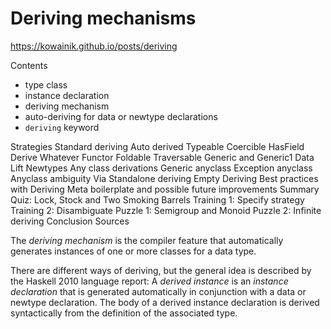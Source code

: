 # Deriving mechanisms

https://kowainik.github.io/posts/deriving

Contents
- type class
- instance declaration
- deriving mechanism
- auto-deriving for data or newtype declarations
- `deriving` keyword

Strategies
Standard deriving
Auto derived
Typeable
Coercible
HasField
Derive Whatever
Functor
Foldable
Traversable
Generic and Generic1
Data
Lift
Newtypes
Any class derivations
Generic anyclass
Exception anyclass
Anyclass ambiguity
Via
Standalone deriving
Empty Deriving
Best practices with Deriving
Meta boilerplate and possible future improvements
Summary
Quiz: Lock, Stock and Two Smoking Barrels
Training 1: Specify strategy
Training 2: Disambiguate
Puzzle 1: Semigroup and Monoid
Puzzle 2: Infinite deriving
Conclusion
Sources


The *deriving mechanism* is the compiler feature that automatically generates instances of one or more classes for a data type.

There are different ways of deriving, but the general idea is described by the Haskell 2010 language report: A *derived instance* is an *instance declaration* that is generated automatically in conjunction with a data or newtype declaration. The body of a derived instance declaration is derived syntactically from the definition of the associated type.
